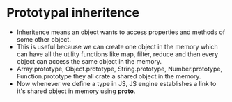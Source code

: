 # Prototypal inheritence

- Inheritence means an object wants to access properties and methods of some other object.
- This is useful because we can create one object in the memory which can have all the utility functions like map, filter, reduce and then every object can access the same object in the memory.
- Array.prototype, Object.prototype, String.prototype, Number.prototype, Function.prototype they all crate a shared object in the memory.
- Now whenever we define a type in JS, JS engine establishes a link to it's shared object in memory using __proto__.
